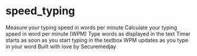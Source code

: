 # speed_typing
Measure your typing speed in words per minute
Calculate your typing speed in word per minute (WPM) 
Type words as displayed in the text 
Timer starts as soon as you start typing in the textbox
WPM updates as you type in your word 
Built with love by Securemedjay
